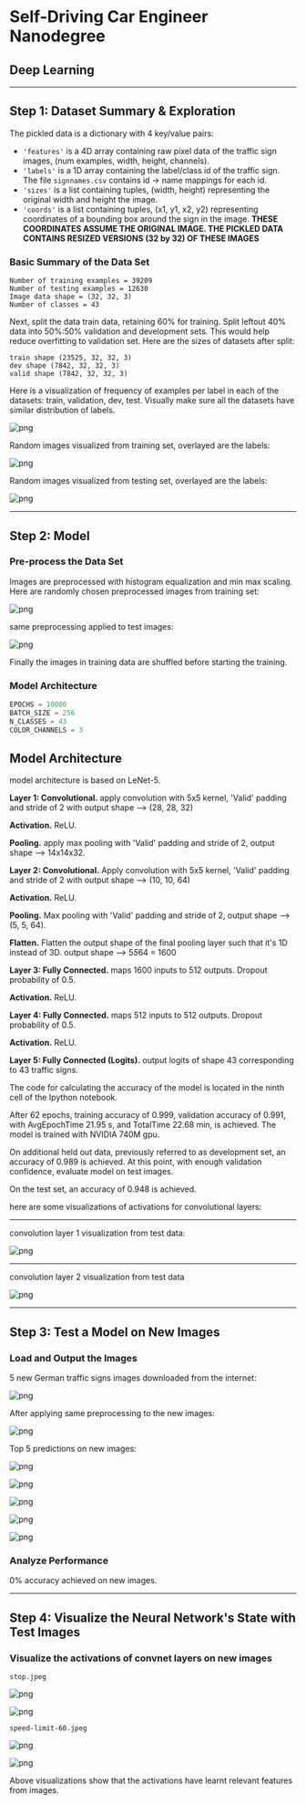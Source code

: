 
# Self-Driving Car Engineer Nanodegree

## Deep Learning




---

## Step 1: Dataset Summary & Exploration

The pickled data is a dictionary with 4 key/value pairs:

- `'features'` is a 4D array containing raw pixel data of the traffic sign images, (num examples, width, height, channels).
- `'labels'` is a 1D array containing the label/class id of the traffic sign. The file `signnames.csv` contains id -> name mappings for each id.
- `'sizes'` is a list containing tuples, (width, height) representing the original width and height the image.
- `'coords'` is a list containing tuples, (x1, y1, x2, y2) representing coordinates of a bounding box around the sign in the image. **THESE COORDINATES ASSUME THE ORIGINAL IMAGE. THE PICKLED DATA CONTAINS RESIZED VERSIONS (32 by 32) OF THESE IMAGES**



### Basic Summary of the Data Set



    Number of training examples = 39209
    Number of testing examples = 12630
    Image data shape = (32, 32, 3)
    Number of classes = 43


Next, split the data train data, retaining 60% for training. Split leftout 40%
data into 50%:50%  validation and development sets. This would help reduce
overfitting to validation set. Here are the sizes of datasets after split:


    train shape (23525, 32, 32, 3)
    dev shape (7842, 32, 32, 3)
    valid shape (7842, 32, 32, 3)


Here is a visualization of frequency of examples per label in each of the
datasets: train, validation, dev, test. Visually make sure all the datasets have similar distribution of labels.


![png](output_10_1.png)



Random images visualized from training set, overlayed are the
labels:


![png](output_15_1.png)


Random images visualized from testing set, overlayed are the
labels:

![png](output_16_1.png)


----

## Step 2: Model



### Pre-process the Data Set

Images are preprocessed with histogram equalization and
min max scaling. Here are randomly chosen preprocessed images
from training set:



![png](output_22_1.png)


same preprocessing applied to test images:


![png](output_23_1.png)


Finally the images in training data are shuffled before
starting the training.

### Model Architecture


```python
EPOCHS = 10000
BATCH_SIZE = 256
N_CLASSES = 43
COLOR_CHANNELS = 3


```

## Model Architecture

model architecture is based on LeNet-5.

**Layer 1: Convolutional.**
apply convolution with 5x5 kernel, 'Valid' padding  and stride of 2 with output shape --> (28, 28, 32)

**Activation.**
ReLU.

**Pooling.** apply max pooling with 'Valid' padding and stride of 2,
output shape --> 14x14x32.

**Layer 2: Convolutional.**
Apply convolution with 5x5 kernel, 'Valid' padding and stride of 2 with output shape --> (10, 10, 64)

**Activation.** ReLU.

**Pooling.** Max pooling with 'Valid' padding and stride of 2,
output shape --> (5, 5, 64).

**Flatten.** Flatten the output shape of the final pooling layer such that it's 1D instead of 3D.
output shape --> 5*5*64 = 1600

**Layer 3: Fully Connected.**  maps 1600 inputs to 512 outputs. Dropout probability of 0.5.

**Activation.** ReLU.

**Layer 4: Fully Connected.** maps 512 inputs to 512 outputs. Dropout probability of 0.5.

**Activation.** ReLU.

**Layer 5: Fully Connected (Logits).** output logits of shape 43 corresponding to 43
traffic signs.

The code for calculating the accuracy of the model is located in the ninth cell of the Ipython notebook.


After 62 epochs, training accuracy of 0.999, validation accuracy of 0.991, with AvgEpochTime 21.95 s, and  TotalTime 22.68 min, is achieved. The model is trained with NVIDIA 740M gpu.


On additional held out data, previously referred to as development set, an accuracy of 0.989 is achieved.
At this point, with enough validation confidence, evaluate model on test images.

On the test set, an accuracy of  0.948 is achieved.


here are some visualizations of activations for convolutional layers:

---

convolution layer 1 visualization from test data:



![png](output_35_1.png)

---

convolution layer 2 visualization from test data



![png](output_36_1.png)


---

## Step 3: Test a Model on New Images

### Load and Output the Images

5 new German traffic signs images downloaded from the internet:

![png](output_41_0.png)

After applying same preprocessing to the new images:


![png](output_44_0.png)


Top 5 predictions on new images:

![png](output_46_0.png)



![png](output_46_1.png)



![png](output_46_2.png)



![png](output_46_3.png)



![png](output_46_4.png)


### Analyze Performance

0% accuracy achieved on new images.

---

## Step 4: Visualize the Neural Network's State with Test Images



### Visualize the activations of convnet layers on new images


    stop.jpeg



![png](output_53_1.png)



![png](output_53_2.png)




    speed-limit-60.jpeg



![png](output_54_1.png)



![png](output_54_2.png)


Above visualizations show that the activations have learnt relevant features from images.

